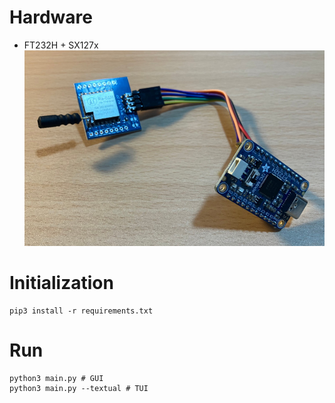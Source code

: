 # Hardware
* FT232H + SX127x
![Hardware](images/hardware.jpg)


# Initialization
```
pip3 install -r requirements.txt
```

# Run
```
python3 main.py # GUI
python3 main.py --textual # TUI
```
